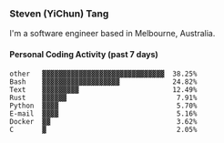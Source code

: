 ### Steven (YiChun) Tang

I'm a software engineer based in Melbourne, Australia.

#### Personal Coding Activity (past 7 days)
```
other   ▓▓▓▓▓▓▓▓▓▓▓▓▓▓▓▓▓▓▓▓▓▓▓▓▓▓▓▓▓▓  38.25%
Bash    ▓▓▓▓▓▓▓▓▓▓▓▓▓▓▓▓▓▓▓             24.82%
Text    ▓▓▓▓▓▓▓▓▓                       12.49%
Rust    ▓▓▓▓▓▓                           7.91%
Python  ▓▓▓▓                             5.70%
E-mail  ▓▓▓▓                             5.16%
Docker  ▓▓                               3.62%
C       ▓                                2.05%
```
